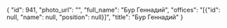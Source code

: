 {
    "id": 941,
    "photo_url": "",
    "full_name": "Бур Геннадий",
    "offices": "[{\"id\": null, \"name\": null, \"position\": null}]",
    "title": "Бур Геннадий"
}